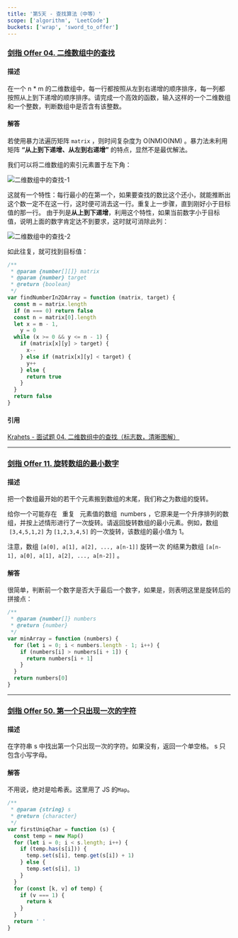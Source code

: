 ```yaml
---
title: '第5天 - 查找算法（中等）'
scope: ['algorithm', 'LeetCode']
buckets: ['wrap', 'sword_to_offer']
---
```


### [剑指 Offer 04. 二维数组中的查找](https://leetcode-cn.com/problems/er-wei-shu-zu-zhong-de-cha-zhao-lcof/)

#### 描述

在一个 n \* m 的二维数组中，每一行都按照从左到右递增的顺序排序，每一列都按照从上到下递增的顺序排序。请完成一个高效的函数，输入这样的一个二维数组和一个整数，判断数组中是否含有该整数。

#### 解答

若使用暴力法遍历矩阵 `matrix` ，则时间复杂度为 O(NM)O(NM) 。暴力法未利用矩阵 **“从上到下递增、从左到右递增”** 的特点，显然不是最优解法。

我们可以将二维数组的索引元素置于左下角：

![二维数组中的查找-1](https://res.zrain.fun/images/2022/04/6a083897417b51e94ed84e3483d334078d851e691eb8655b45432372ecdea9d6-Picture2-3c1ea7bf7256b33edcedcb9ad1db44bb.png)

这就有一个特性：每行最小的在第一个，如果要查找的数比这个还小，就能推断出这个数一定不在这一行，这时便可消去这一行。重复上一步骤，直到刚好小于目标值的那一行。
由于列是**从上到下递增**，利用这个特性，如果当前数字小于目标值，说明上面的数字肯定达不到要求，这时就可消除此列：

![二维数组中的查找-2](https://res.zrain.fun/images/2022/04/116704601a28972d17b32cc641485a1ab707930504a720160e121b092e9f7084-Picture6-e7e14551a5524b4bb4e8785a53d6563c.png)

如此往复，就可找到目标值：

```javascript
/**
 * @param {number[][]} matrix
 * @param {number} target
 * @return {boolean}
 */
var findNumberIn2DArray = function (matrix, target) {
  const m = matrix.length
  if (m === 0) return false
  const n = matrix[0].length
  let x = m - 1,
    y = 0
  while (x >= 0 && y <= n - 1) {
    if (matrix[x][y] > target) {
      x--
    } else if (matrix[x][y] < target) {
      y++
    } else {
      return true
    }
  }
  return false
}
```

#### 引用

[Krahets - 面试题 04. 二维数组中的查找（标志数，清晰图解）](https://leetcode-cn.com/problems/er-wei-shu-zu-zhong-de-cha-zhao-lcof/solution/mian-shi-ti-04-er-wei-shu-zu-zhong-de-cha-zhao-zuo/)

---

### [剑指 Offer 11. 旋转数组的最小数字](https://leetcode-cn.com/problems/xuan-zhuan-shu-zu-de-zui-xiao-shu-zi-lcof/)

#### 描述

把一个数组最开始的若干个元素搬到数组的末尾，我们称之为数组的旋转。

给你一个可能存在   重复   元素值的数组  numbers ，它原来是一个升序排列的数组，并按上述情形进行了一次旋转。请返回旋转数组的最小元素。例如，数组  `[3,4,5,1,2]` 为 `[1,2,3,4,5]` 的一次旋转，该数组的最小值为 1。

注意，数组 `[a[0], a[1], a[2], ..., a[n-1]]` 旋转一次 的结果为数组 `[a[n-1], a[0], a[1], a[2], ..., a[n-2]]` 。

#### 解答

很简单，判断前一个数字是否大于最后一个数字，如果是，则表明这里是旋转后的拼接点：

```javascript
/**
 * @param {number[]} numbers
 * @return {number}
 */
var minArray = function (numbers) {
  for (let i = 0; i < numbers.length - 1; i++) {
    if (numbers[i] > numbers[i + 1]) {
      return numbers[i + 1]
    }
  }
  return numbers[0]
}
```

---

### [剑指 Offer 50. 第一个只出现一次的字符](https://leetcode-cn.com/problems/di-yi-ge-zhi-chu-xian-yi-ci-de-zi-fu-lcof/)

#### 描述

在字符串 s 中找出第一个只出现一次的字符。如果没有，返回一个单空格。 s 只包含小写字母。

#### 解答

不用说，绝对是哈希表。这里用了 JS 的`Map`。

```javascript
/**
 * @param {string} s
 * @return {character}
 */
var firstUniqChar = function (s) {
  const temp = new Map()
  for (let i = 0; i < s.length; i++) {
    if (temp.has(s[i])) {
      temp.set(s[i], temp.get(s[i]) + 1)
    } else {
      temp.set(s[i], 1)
    }
  }
  for (const [k, v] of temp) {
    if (v === 1) {
      return k
    }
  }
  return ' '
}
```
